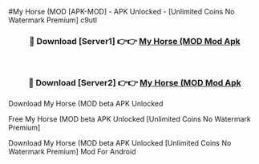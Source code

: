 #My Horse (MOD [APK-MOD] - APK Unlocked - [Unlimited Coins No Watermark Premium] c9utl



<div align="center">

<h3>🔴 Download [Server1] 👉👉 <a href="https://momento.my/?title=My_Horse_(MOD">My Horse (MOD Mod Apk</a></h3><br>

<h3>🔴 Download [Server2] 👉👉 <a href="https://momento.my/?title=My_Horse_(MOD">My Horse (MOD Mod Apk</a></h3>
</div>



Download My Horse (MOD beta APK Unlocked

Free My Horse (MOD beta APK Unlocked [Unlimited Coins No Watermark Premium]

Download My Horse (MOD beta APK Unlocked [Unlimited Coins No Watermark Premium] Mod For Android

